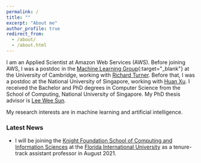 ```yaml
---
permalink: /
title: ""
excerpt: "About me"
author_profile: true
redirect_from: 
  - /about/
  - /about.html
---
```


I am an Applied Scientist at Amazon Web Services (AWS). Before joining AWS, I was a postdoc in the [Machine Learning Group](http://mlg.eng.cam.ac.uk/){:target="_blank"} at the University of Cambridge, working with [Richard Turner](http://cbl.eng.cam.ac.uk/Public/Turner/Turner). Before that, I was a postdoc at the National University of Singapore, working with [Huan Xu](https://scholar.google.com/citations?user=7vLwm84AAAAJ&hl=en). I received the Bachelor and PhD degrees in Computer Science from the School of Computing, National University of Singapore. My PhD thesis advisor is [Lee Wee Sun](https://www.comp.nus.edu.sg/~leews/).

My research interests are in machine learning and artificial intelligence.

### Latest News

- I will be joining the [Knight Foundation School of Computing and Information Sciences](https://www.cis.fiu.edu/) at the [Florida International University](https://www.fiu.edu/) as a tenure-track assistant professor in August 2021.
